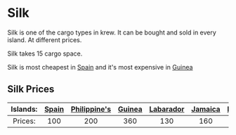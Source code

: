 
# Silk

Silk is one of the cargo types in krew. It can be bought and sold in every island. At different prices.

Silk takes 15 cargo space.

Silk is most cheapest in [Spain](/islands/spain.md) and it's most expensive in [Guinea](/islands/guinea.md)

## Silk Prices
|Islands:|[Spain](/islands/spain.md)|[Philippine's](/islands/spain.md)|[Guinea](/islands/guinea.md)|[Labarador](/islands/labrador.md)|[Jamaica](/islands/jamaica.md)|[Malaysia](/islands/malaysia.md)|[Cuba](/islands/cuba.md)|[Barbados](/islands/barbados.md)|[Brazil](/islands/brazil.md)|[Taiwan](/islands/taiwan.md)|
|:-:|:-:|:-:|:-:|:-:|:-:|:-:|:-:|:-:|:-:|:-:|
|Prices:|100|200|360|130|160|175|175|250|330|300|